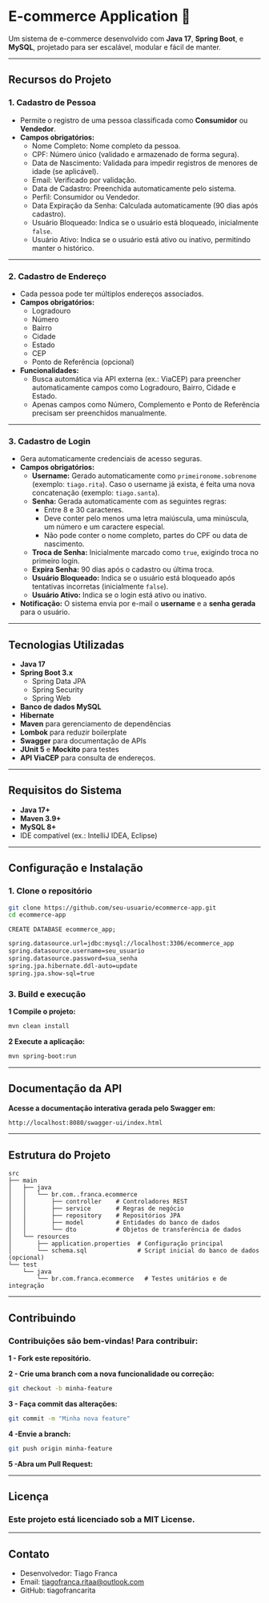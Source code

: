 # E-commerce Application 🛒

Um sistema de e-commerce desenvolvido com **Java 17**, **Spring Boot**, e **MySQL**, projetado para ser escalável, modular e fácil de manter.

---

## **Recursos do Projeto**

### **1. Cadastro de Pessoa**
- Permite o registro de uma pessoa classificada como **Consumidor** ou **Vendedor**.
- **Campos obrigatórios:**
  - Nome Completo: Nome completo da pessoa.
  - CPF: Número único (validado e armazenado de forma segura).
  - Data de Nascimento: Validada para impedir registros de menores de idade (se aplicável).
  - Email: Verificado por validação.
  - Data de Cadastro: Preenchida automaticamente pelo sistema.
  - Perfil: Consumidor ou Vendedor.
  - Data Expiração da Senha: Calculada automaticamente (90 dias após cadastro).
  - Usuário Bloqueado: Indica se o usuário está bloqueado, inicialmente `false`.
  - Usuário Ativo: Indica se o usuário está ativo ou inativo, permitindo manter o histórico.

---

### **2. Cadastro de Endereço**
- Cada pessoa pode ter múltiplos endereços associados.
- **Campos obrigatórios:**
  - Logradouro
  - Número
  - Bairro
  - Cidade
  - Estado
  - CEP
  - Ponto de Referência (opcional)
- **Funcionalidades:**
  - Busca automática via API externa (ex.: ViaCEP) para preencher automaticamente campos como Logradouro, Bairro, Cidade e Estado.
  - Apenas campos como Número, Complemento e Ponto de Referência precisam ser preenchidos manualmente.

---

### **3. Cadastro de Login**
- Gera automaticamente credenciais de acesso seguras.
- **Campos obrigatórios:**
  - **Username:** Gerado automaticamente como `primeironome.sobrenome` (exemplo: `tiago.rita`). Caso o username já exista, é feita uma nova concatenação (exemplo: `tiago.santa`).
  - **Senha:** Gerada automaticamente com as seguintes regras:
    - Entre 8 e 30 caracteres.
    - Deve conter pelo menos uma letra maiúscula, uma minúscula, um número e um caractere especial.
    - Não pode conter o nome completo, partes do CPF ou data de nascimento.
  - **Troca de Senha:** Inicialmente marcado como `true`, exigindo troca no primeiro login.
  - **Expira Senha:** 90 dias após o cadastro ou última troca.
  - **Usuário Bloqueado:** Indica se o usuário está bloqueado após tentativas incorretas (inicialmente `false`).
  - **Usuário Ativo:** Indica se o login está ativo ou inativo.
- **Notificação:** O sistema envia por e-mail o **username** e a **senha gerada** para o usuário.

---

## **Tecnologias Utilizadas**

- **Java 17**
- **Spring Boot 3.x**
  - Spring Data JPA
  - Spring Security
  - Spring Web
- **Banco de dados MySQL**
- **Hibernate**
- **Maven** para gerenciamento de dependências
- **Lombok** para reduzir boilerplate
- **Swagger** para documentação de APIs
- **JUnit 5** e **Mockito** para testes
- **API ViaCEP** para consulta de endereços.

---

## **Requisitos do Sistema**

- **Java 17+**
- **Maven 3.9+**
- **MySQL 8+**
- IDE compatível (ex.: IntelliJ IDEA, Eclipse)

---

## **Configuração e Instalação**

### **1. Clone o repositório**
```bash
git clone https://github.com/seu-usuario/ecommerce-app.git
cd ecommerce-app
```

```tsql
CREATE DATABASE ecommerce_app;
```

```bash
spring.datasource.url=jdbc:mysql://localhost:3306/ecommerce_app
spring.datasource.username=seu_usuario
spring.datasource.password=sua_senha
spring.jpa.hibernate.ddl-auto=update
spring.jpa.show-sql=true
```

### 3. Build e execução
   **1 Compile o projeto:**
```bash
mvn clean install
```

**2 Execute a aplicação:**

```bash
mvn spring-boot:run
```
---

## **Documentação da API**

**Acesse a documentação interativa gerada pelo Swagger em:**
```bash
http://localhost:8080/swagger-ui/index.html
```

---

## Estrutura do Projeto
```plaintext
src
├── main
│   ├── java
│   │   └── br.com..franca.ecommerce
│   │       ├── controller    # Controladores REST
│   │       ├── service       # Regras de negócio
│   │       ├── repository    # Repositórios JPA
│   │       ├── model         # Entidades do banco de dados
│   │       └── dto           # Objetos de transferência de dados
│   └── resources
│       ├── application.properties  # Configuração principal
│       └── schema.sql              # Script inicial do banco de dados (opcional)
└── test
    └── java
        └── br.com.franca.ecommerce   # Testes unitários e de integração
```

---

## Contribuindo
### **Contribuições são bem-vindas! Para contribuir:**

**1 - Fork este repositório.**

**2 -  Crie uma branch com a nova funcionalidade ou correção:**

```bash
git checkout -b minha-feature
```
**3 - Faça commit das alterações:**
```bash
git commit -m "Minha nova feature"
```


**4 -Envie a branch:**
```bash
git push origin minha-feature
```
**5 -Abra um Pull Request:**

---

## Licença
### **Este projeto está licenciado sob a MIT License.**

---

## Contato

* Desenvolvedor: Tiago Franca
* Email: tiagofranca.ritaa@outlook.com
* GitHub: tiagofrancarita

